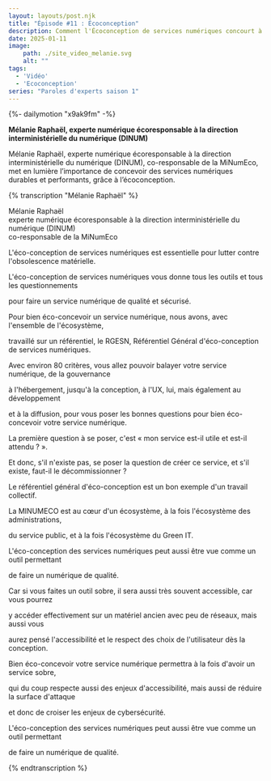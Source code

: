 ```yaml
---
layout: layouts/post.njk
title: "Épisode #11 : Écoconception"
description: Comment l'Écoconception de services numériques concourt à des services de qualité, sécurisé et sobre ?
date: 2025-01-11
image:
    path: ./site_video_melanie.svg
    alt: ""
tags:
  - 'Vidéo'
  - 'Ecoconception'
series: "Paroles d'experts saison 1"
---
```

<!-- intégraton vidéo dailymotion de la chaine de la DINUM -->
{%- dailymotion "x9ak9fm" -%}

<!-- légende de la vidéo-->
**Mélanie Raphaël, experte numérique écoresponsable à la direction interministérielle du numérique (DINUM)**

<!-- description-->
Mélanie Raphaël, experte numérique écoresponsable à la direction interministérielle du numérique (DINUM), co-responsable de la MiNumEco, met en lumière l’importance de concevoir des services numériques durables et performants, grâce à l’écoconception.

<!-- transcription-->

{% transcription "Mélanie Raphaël" %}
<p>
  Mélanie Raphaël<br>
  experte numérique écoresponsable à la direction interministérielle du numérique (DINUM)<br>
  co-responsable de la MiNumEco
</p>

<p>L'éco-conception de services numériques est essentielle pour lutter contre l'obsolescence matérielle.</p>
<p>L'éco-conception de services numériques vous donne tous les outils et tous les questionnements</p>
<p>pour faire un service numérique de qualité et sécurisé.</p>
<p>Pour bien éco-concevoir un service numérique, nous avons, avec l'ensemble de l'écosystème,</p>
<p>travaillé sur un référentiel, le RGESN, Référentiel Général d'éco-conception de services numériques.</p>
<p>Avec environ 80 critères, vous allez pouvoir balayer votre service numérique, de la gouvernance</p>
<p>à l'hébergement, jusqu'à la conception, à l'UX, lui, mais également au développement</p>
<p>et à la diffusion, pour vous poser les bonnes questions pour bien éco-concevoir votre service numérique.</p>
<p>La première question à se poser, c'est « mon service est-il utile et est-il attendu ? ». </p>
<p>Et donc, s'il n'existe pas, se poser la question de créer ce service, et s'il existe, faut-il le décommissionner ?</p>
<p>Le référentiel général d'éco-conception est un bon exemple d'un travail collectif.</p>
<p>La MINUMECO est au cœur d'un écosystème, à la fois l'écosystème des administrations,</p>
<p>du service public, et à la fois l'écosystème du Green IT.</p>
<p>L'éco-conception des services numériques peut aussi être vue comme un outil permettant</p>
<p>de faire un numérique de qualité.</p>
<p>Car si vous faites un outil sobre, il sera aussi très souvent accessible, car vous pourrez</p>
<p>y accéder effectivement sur un matériel ancien avec peu de réseaux, mais aussi vous</p>
<p>aurez pensé l'accessibilité et le respect des choix de l'utilisateur dès la conception.</p>
<p>Bien éco-concevoir votre service numérique permettra à la fois d'avoir un service sobre,</p>
<p>qui du coup respecte aussi des enjeux d'accessibilité, mais aussi de réduire la surface d'attaque</p>
<p>et donc de croiser les enjeux de cybersécurité.</p>
<p>L'éco-conception des services numériques peut aussi être vue comme un outil permettant</p>
<p>de faire un numérique de qualité.</p>
{% endtranscription %}
